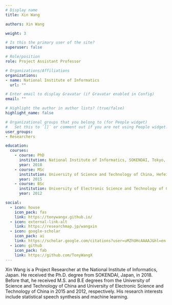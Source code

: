 ```yaml
---
# Display name
title: Xin Wang

authors: Xin Wang

weight: 3

# Is this the primary user of the site?
superuser: false

# Role/position
role: Project Assistant Professor

# Organizations/Affiliations
organizations:
- name: National Institute of Informatics
  url: ""

# Enter email to display Gravatar (if Gravatar enabled in Config)
email: ""

# Highlight the author in author lists? (true/false)
highlight_name: false

# Organizational groups that you belong to (for People widget)
#   Set this to `[]` or comment out if you are not using People widget.
user_groups:
- Researchers

education:
  courses:
    - course: PhD 
      institution: National Institute of Informatics, SOKENDAI, Tokyo, Japan.
      year: 2018
    - course: MSc
      institution: University of Science and Technology of China, Hefei, China.
      year: 2015
    - course: BSc 
      institution: University of Electronic Science and Technology of China, Chengdu, China.
      year: 2012

social:
  - icon: house
    icon_pack: fas
    link: https://tonywangx.github.io/
  - icon: external-link-alt
    link: https://researchmap.jp/wangxin
  - icon: google-scholar
    icon_pack: ai
    link: https://scholar.google.com/citations?user=uMZhUHcAAAAJ&hl=en
  - icon: github
    icon_pack: fab
    link: https://github.com/TonyWangX
---
```


Xin Wang is a Project Researcher at the National Institute of Informatics, Japan. He received the Ph.D. degree from SOKENDAI, Japan, in 2018. Before that, he received M.S. and B.E degrees from the University of Science and Technology of China and University of Electronic Science and Technology of China in 2015 and 2012, respectively. His research interests include statistical speech synthesis and machine learning.
